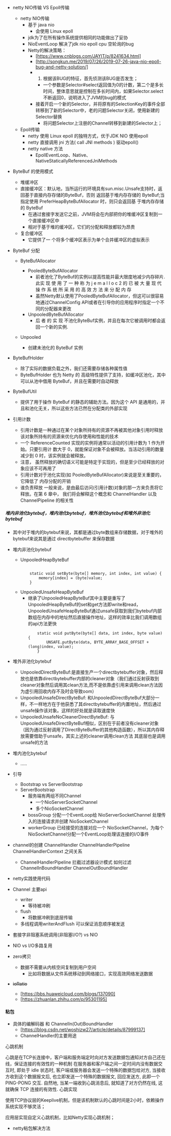 
- netty NIO传输 VS Epoll传输
    - netty NIO传输
        - 基于 java nio
            - 会使用 Linux epoll
        - jdk为了在所有操作系统提供相同的功能做出了妥协
        - NioEventLoop 解决了jdk nio epoll cpu 空轮询的bug
        - Netty的解决策略：
          - [https://www.cnblogs.com/JAYIT/p/8241634.html]
          - [http://songkun.me/2019/07/26/2019-07-26-java-nio-epoll-bug-and-netty-solution/]
          - 1) 根据该BUG的特征，首先侦测该BUG是否发生；
            - 一个参数是Selector#select返回值为0的计数，第二个是多长时间，整体意思就是控制在多长时间内，如果Selector.select不断返回0，说明进入了JVM的bug的模式
          - 接着开启一个新的Selector，并将原有的SelectionKey的事件全部转移到了新的Selector中，老的问题Selector关闭，使用新建的Selector替换
              - 将问题Selector上注册的Channel转移到新建的Selector上；
    - Epoll传输
        - netty 使用 Linux epoll 的独特方式，优于JDK NIO 使用epoll
        - netty 直接调用 jni 方法( call JNI methods ) 驱动epoll() 
        - netty native 方法 
            - EpollEventLoop、Native、NativeStaticallyReferencedJniMethods
            
- ByteBuf 的使用模式
    - 堆缓冲区
    - 直接缓冲区：默认地，当所运行的环境具有sun.misc.Unsafe支持时，返回基于直接内存存储的ByteBuf，否则 返回基于堆内存存储的 ByteBuf;当指定使用 PreferHeapByteBufAllocator 时，则只会返回基 于堆内存存储的 ByteBuf
        - 在通过套接字发送它之前，JVM将会在内部把你的堆缓冲区复制到一个直接缓冲区中
        - 相对于基于堆的缓冲区，它们的分配和释放都较为昂贵
    - 复合缓冲区
        - 它提供了一 个将多个缓冲区表示为单个合并缓冲区的虚拟表示

- ByteBuf 分配
    - ByteBufAllocator
        - PooledByteBufAllocator
            - 前者池化了ByteBuf的实例以提高性能并最大限度地减少内存碎片.此实 现 使 用 了 一 种 称 为 j e m a l l o c 2 的 已 被 大 量 现 代 操 作 系 统 所 采 用 的 高 效 方 法 来 分 配 内 存 
            - 虽然Netty默认使用了PooledByteBufAllocator，但这可以很容易地通过ChannelConfig API或者在引导你的应用程序时指定一个不同的分配器来更改
        - UnpooledByteBufAllocator
            - 后 者 的 实 现 不池化ByteBuf实例，并且在每次它被调用时都会返回一个新的实例.
        
    - Unpooled
        - 创建未池化的 ByteBuf 实例
        
- ByteBufHolder
    - 除了实际的数据负载之外，我们还需要存储各种属性值
    - ByteBufHolder 也为 Netty 的 高级特性提供了支持，如缓冲区池化，其中可以从池中借用 ByteBuf，并且在需要时自动释放
    
- ByteBufUtil 
    - 提供了用于操作 ByteBuf 的静态的辅助方法。因为这个 API 是通用的，并且和池化无关，所以这些方法已然在分配类的外部实现
    
    
- 引用计数
    - 引用计数是一种通过在某个对象所持有的资源不再被其他对象引用时释放该对象所持有的资源来优化内存使用和性能的技术
    - 一个 ReferenceCounted 实现的实例将通常以活动的引用计数为 1 作为开始。只要引用计 数大于 0，就能保证对象不会被释放。当活动引用的数量减少到 0 时，该实例就会被释放。
    - 注意， 虽然释放的确切语义可能是特定于实现的，但是至少已经释放的对象应该不可再用了
    - 引用计数对于池化实现(如 PooledByteBufAllocator)来说是至关重要的，它降低了 内存分配的开销
    - 谁负责释放 一般来说，是由最后访问(引用计数)对象的那一方来负责将它释放。在第 6 章中， 我们将会解释这个概念和 ChannelHandler 以及 ChannelPipeline 的相关性
    
    
    
##### 堆内非池化bytebuf，堆内池化bytebuf，堆外池化bytebuf和堆外非池化bytebuf
- 其中对于堆内的bytebuf来说，其都是通过byte数组来存储数据，对于堆外的bytebuf来说其是通过 directbytebuffer 来保存数据

- 堆内非池化bytebuf
    - UnpooledHeapByteBuf
        ```
        
            static void setByte(byte[] memory, int index, int value) {
                memory[index] = (byte)value;
            }
        
        ```
    - UnpooledUnsafeHeapByteBuf 
        - 继承了UnpooledHeapByteBuf其中主要是重写了UnpooledHeapByteBuf的set和get方法即write和read，UnpooledUnsafeHeapByteBuf通过unsafe获取到我们bytebuf内部数组在内存中的地址然后直接操作地址，这样的效率比我们调用数组的api方法更快
            ```
                static void putByte(byte[] data, int index, byte value) {
                    UNSAFE.putByte(data, BYTE_ARRAY_BASE_OFFSET + (long)index, value);
                }
            
            ```


- 堆外非池化bytebuf
    - UnpooledDirectByteBuf:是直接生产一个directbytebuffer对象，然后释放也是依靠directbytebuffer内部的cleaner对象（我们通过反射获取到cleaner对象然后调用其clean方法,而不是依靠虚引用来调用clean方法因为虚引用回收内存不及时会导致oom）
    - UnpooledUnsafeDirectByteBuf: 和UnpooledDirectByteBuf大部分一样，不一样地方在于他获悉了其directbytebuffer的内置地址，然后通过unsafe操作该对象。这样的好处就是读取速度快
    - UnpooledUnsafeNoCleanerDirectByteBuf: 与UnpooledUnsafeDirectByteBuf相似，区别在于前者没有cleaner对象（因为通过反射调用了DirectByteBuffer的其他构造函数），所以其内存释放需要借助于unsafe，其实上述的cleaner调用clean方法 其底层也是调用unsafe的方法
    
    
- 堆内池化bytebuf
    - .....
    
    
    
    
    
    
    
- 引导    
    - Bootstrap vs ServerBootstrap
    - ServerBootstrap
        - 服务端有两组不同Channel  
            - 一个NioServerSocketChannel
            - 多个NioSocketChannel
        - bossGroup 分配一个EventLoop给 NioServerSocketChannel 处理传入的连接请求并创建 NioSocketChannel
        - workerGroup 已经接受的连接对应一个 NioSocketChannel，为每个NioSocketChannel分配一个EventLoop处理该连接的I/O事件
        
- channel的创建 ChannelHandler ChannelHandlerPipeline ChannelHandlerContext 之间关系
    - ChannelHandlerPipeline 拦截过滤器设计模式 如何过滤 ChannelInBoundHandler ChannelOutBoundHandler 
- netty实践使用代码


    
- Channel 主要api
    - writer
        - 等待被冲刷
    - flush
        - 将数据冲刷到底层传输
    - 多线程调用writerAndFlush 可以保证消息顺序被发送
    
- 套接字非阻塞系统调用(非阻塞I/O?) vs NIO
- NIO vs I/O多路复用    

        
- zero拷贝 
    - 数据不需要从内核空间复制到用户空间
        - 比如将数据从文件系统移动到网络接口，实现高效网络发送数据
        
- ~~ioRatio~~
    - [https://bbs.huaweicloud.com/blogs/137090]
    - [https://zhuanlan.zhihu.com/p/95301195]
    
#### 粘包



- 具体的编解码器 和 ChannelIn(Out)BoundHandler
    - [https://blog.csdn.net/woshizw27/article/details/87999137]
    - ChannelHandler的主要用途
    
    
心跳机制

﻿心跳是在TCP长连接中，客户端和服务端定时向对方发送数据包通知对方自己还在线，保证连接的有效性的一种机制
在服务器和客户端之间一定时间内没有数据交互时, 即处于 idle 状态时, 客户端或服务器会发送一个特殊的数据包给对方, 当接收方收到这个数据报文后, 也立即发送一个特殊的数据报文, 回应发送方, 此即一个 PING-PONG 交互. 自然地, 当某一端收到心跳消息后, 就知道了对方仍然在线, 这就确保 TCP 连接的有效性.
心跳实现

使用TCP协议层的Keeplive机制，但是该机制默认的心跳时间是2小时，依赖操作系统实现不够灵活；

应用层实现自定义心跳机制，比如Netty实现心跳机制；


- netty粘包解决方法
